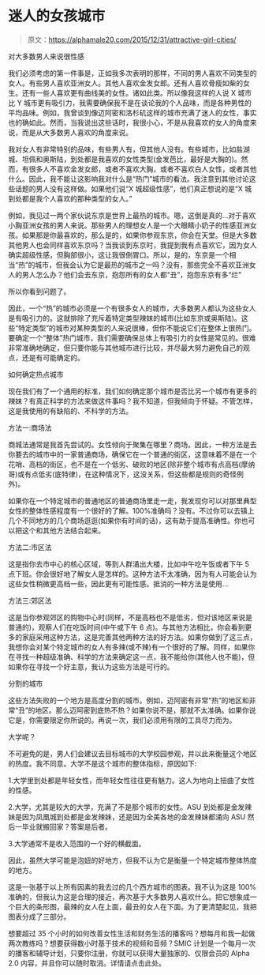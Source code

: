 # 迷人的女孩城市

> 原文：<https://alphamale20.com/2015/12/31/attractive-girl-cities/>

对大多数男人来说很性感

我们必须考虑的第一件事是，正如我多次表明的那样，不同的男人喜欢不同类型的女人。有些男人喜欢亚洲女人。其他人喜欢金发女郎。还有人喜欢骨瘦如柴的女生。还有一些人喜欢更有曲线美的女性。诸如此类。所以像我这样的人说 X 城市比 Y 城市更有吸引力，我需要确保我不是在谈论我的个人品味，而是各种男性的平均品味。例如，我曾谈到像迈阿密和洛杉矶这样的城市充满了迷人的女性，事实也的确如此。然而，当我说出这些话时，我很小心，不是从我喜欢的女人的角度来说，而是从大多数男人喜欢的角度来说。

我对女人有非常特别的品味，有些男人有，但其他人没有。有些城市，比如盐湖城、坦佩和奥斯陆，到处都是我喜欢的女性类型(金发芭比，最好是大胸的)。然而，有很多人不喜欢金发女郎，或者不喜欢大胸，或者不喜欢白人女性，或者其他什么。因此，我不能让这影响我对什么是“热门”城市的看法。我注意到其他讨论这些话题的男人没有这样做。如果他们说“X 城超级性感”，他们真正想说的是“X 城到处都是我个人喜欢的那种类型的女人。”

例如，我见过一两个家伙说东京是世界上最热的城市。嗯，这倒是真的...对于喜欢小胸亚洲女孩的男人来说。那些男人的理想女人是一个大眼睛小奶子的性感亚洲女孩。如果那是你最喜欢的，那么是的，如果你参观东京，你会在天堂。但是大多数其他男人也会同样喜欢东京吗？当我谈到东京时，我提到我有点喜欢它，因为女人确实超级性感，但胸部很小，这让我很倒胃口。所以，是的，东京是一个相当“热”的城市，但我会认为它是最热的城市之一吗？没有，那些完全不喜欢亚洲女人的男人怎么办？他们会去东京，抱怨所有的女人都“丑”，抱怨东京有多“烂”

所以你看到问题了。

因此，一个“热”的城市必须是一个有很多女人的城市，大多数男人都认为这些女人是有吸引力的。这就排除了充斥着特定类型辣妹的城市(比如东京或奥斯陆)。这些“特定类型”的城市对某种类型的人来说很棒，但你不能说它们在整体上很热门。要确定一个“整体”热门城市，我们需要确保总体上有吸引力的女性是常见的。很难非常准确地确定，但只要你能与其他城市进行比较，并尽最大努力避免自己的观点，还是有可能确定的。

如何确定热点城市

现在我们有了一个通用的标准，我们如何确定那个城市是否比另一个城市有更多的辣妹？有真正科学的方法来做这件事吗？我不知道，但我倾向于怀疑。不管怎样，这是我使用的有缺陷的、不科学的方法。

方法一:商场法

商城法通常是我首先尝试的。女性倾向于聚集在哪里？商场。因此，一种方法是去你要去的城市中的一家普通商场，确保它在一个普通的街区，这意味着不是在一个花哨、高档的街区，也不是在一个低劣、破败的地区(除非整个城市有点高档(摩纳哥)或有点低劣(底特律)，在这种情况下，这没关系，但这些都是规则的奇怪例外)。

如果你在一个特定城市的普通地区的普通商场里走一走，我发现你可以对那里典型女性的整体性感程度有一个很好的了解。100%准确吗？没有。不过你可以去镇上几个不同地方的几个商场逛逛(如果你有时间的话)，这有助于提高准确性。你也可以把这个和其他方法结合起来。

方法二:市区法

这是指你去市中心的核心区域，等到人群涌出大楼，比如中午吃午饭或者下午 5 点下班。你会很好地了解女人是怎样的。这种方法不太准确，因为有人可能会认为这些女性稍微更高档一些，因此更有可能性感。抵消的一种方法是使用...

方法三:郊区法

这是当你参观郊区的购物中心时(同样，不是高档也不是低劣，但对该地区来说是普通的)，观察人们在吃饭时间(中午或下午 6 点)。与其他方法相比，你会看到更多的家庭采用这种方法，这是完善其他两种方法的好方法。如果你做到了这三点，我想你会对某个特定城市的女人有多辣(或不辣)有一个很好的了解。同样，如果你在寻找一种超级准确、科学的方法来确定这一点，我不能给你(其他人也不能)，但如果你在寻找一个好主意，我认为这些方法是可行的。

分割的城市

这些方法失败的一个地方是高度分割的城市。例如，迈阿密有非常“热”的地区和非常“丑”的地区。那么迈阿密到底热不热？如果你说不是，那就不太准确。如果你说它是，你需要限定你所说的。再说一次，我们必须用有限的工具尽力而为。

大学呢？

不可避免的是，男人们会建议去目标城市的大学校园参观，并以此来衡量这个地区的热度。我不同意。大学不是这个城市的整体指标，原因如下:

1.大学里到处都是年轻女性，而年轻女性往往更有魅力。这人为地向上扭曲了女性的性感。

2.大学，尤其是较大的大学，充满了不是那个城市的女性。ASU 到处都是金发辣妹是因为凤凰城到处都是金发辣妹，还是因为全美各地的金发辣妹都涌向 ASU 然后一毕业就搬回家？答案是后者。

3.大学通常不是收入范围的一个好的横截面。

因此，虽然大学可能是泡妞的好地方，但我不认为它是衡量一个特定城市整体热度的地方。

这是一张基于以上所有因素的我去过的几个西方城市的图表。我不认为这是 100%准确的，但我认为这是合理的接近，再次基于大多数男人喜欢什么。把它想象成一个巨大的条形图，最辣的女人在上面，最丑的女人在下面。为了更清楚起见，我把图表分成了三部分。

想要超过 35 个小时的如何改善女性生活和财务生活的播客吗？想每月和我一起做两次教练吗？想要获得数小时基于技术的视频和音频？SMIC 计划是一个每月一次的播客和辅导计划，只要你注册，你就可以获得大量独家的、仅限会员的 Alpha 2.0 内容，并且你可以随时取消。详情请点击此处。